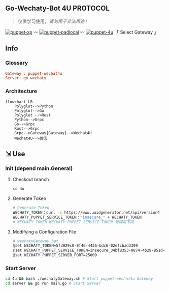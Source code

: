 ## Go-Wechaty-Bot 4U PROTOCOL

> 仅供学习使用，*请勿用于非法用途*！

[1]: https://img.shields.io/badge/puppet-xp-blue
[2]: https://img.shields.io/badge/puppet-padlocal-blue
[3]: https://img.shields.io/badge/puppet-4u-blue
[5]: https://github.com/XRSec/Go-Wechaty-Bot-XP
[6]: https://github.com/XRSec/Go-Wechaty-Bot/tree/main/padlocal#go-wechaty-bot-padlcoal-protocol
[7]: https://github.com/XRSec/Go-Wechaty-Bot/tree/main/4u#go-wechaty-bot-4u-protocol

[![puppet-xp][1]][5] 〰️ [![puppet-padlocal][2]][6] 〰️ [![puppet-4u][3]][7] 「 Select Gateway 」

## Info

### Glossary

```ini
Gateway : puppet-wechat4u
Server: go-wechaty
```

### Architecture

```mermaid
flowchart LR
    Polyglot-->Python
    Polyglot-->Go
    Polyglot -->Rust
    Python-->Grpc
    Go-->Grpc
    Rust-->Grpc
    Grpc-->Gateway{Gateway}-->Wechat4U
    Wechat4U-->微信
```

## ⇲ Use

### Init (depend main.General)

1. Checkout branch

   ```bash
   cd 4u
   ```

2. Generate Token

   ```bash
   # Generate Token
   WECHATY_TOKEN：curl -s https://www.uuidgenerator.net/api/version4
   WECHATY_PUPPET_SERVICE_TOKEN："insecure_" + WECHATY_TOKEN
   # WECHATY_TOKEN WECHATY_PUPPET_SERVICE_TOKEN 可同可不同
   ```

3. Modifying a Configuration File

   ```bash
   # wechatyGateway.bat
   @set WECHATY_TOKEN=5f3029c0-0f46-4436-bdc6-02efcbad3309
   @set WECHATY_PUPPET_SERVICE_TOKEN=insecure_34bf8353-0874-4b29-851d-e8a2502fc747
   @set WECHATY_PUPPET_SERVER_PORT=25000
   ```

<!-- 4. Install the Packages

   ```bash
   # node-v16
   npm install -g wechaty wechaty-puppet-xp
   # npm --registry http://registry.npmmirror.com install -g wechaty-puppet-xp
   ``` -->

### Start Server

```bash
cd 4u && bash ./wechatyGateway.sh # Start puppet-wechat4u Gateway
cd server && go run main.go # Start Server
```

